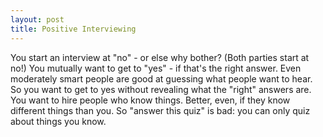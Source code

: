 ```yaml
---
layout: post
title: Positive Interviewing
---
```


You start an interview at "no" - or else why bother?
(Both parties start at no!)
You mutually want to get to "yes" - if that's the right answer.
Even moderately smart people are good at guessing what people want to hear.
So you want to get to yes without revealing what the "right" answers are.
You want to hire people who know things.
Better, even, if they know different things than you.
So "answer this quiz" is bad: you can only quiz about things you know.
